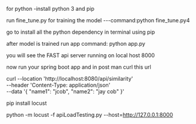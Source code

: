 for python -install python 3  and pip   

run fine_tune.py for training the model ---command:python fine_tune.py4

go to install all the python dependency in terminal using pip
 
after model is  trained run app command: python app.py

you will see the  FAST api server running on local host 8000

now run your spring boot app and in post man curl this url




curl --location 'http://localhost:8080/api/similarity' \
--header 'Content-Type: application/json' \
--data '{
  "name1": "jcob",
  "name2": "jay cob"
}'

pip install locust


 python -m locust -f apiLoadTesting.py --host=http://127.0.0.1:8000 
